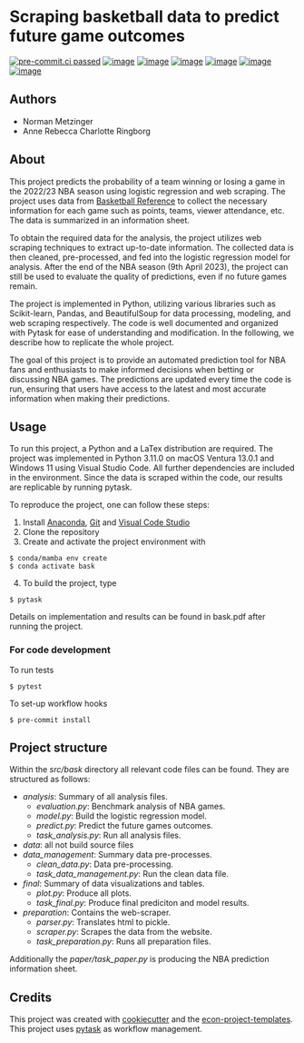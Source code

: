 # Scraping basketball data to predict future game outcomes

[![pre-commit.ci passed](https://img.shields.io/badge/pre--commit.ci-passed-brightgreen)]()
[![image](https://img.shields.io/badge/code%20style-black-000000.svg)](https://github.com/psf/black)
[![image](https://img.shields.io/badge/pytask-workflow-red)]()
[![image](https://img.shields.io/badge/python-3.11.0-blue)]()
[![image](https://img.shields.io/badge/license-MIT-green)]()
[![image](https://img.shields.io/badge/LaTeX-TEX-orange)](https://www.tug.org/texlive/)
[![image](https://img.shields.io/badge/platform-osx--64%20%20%2F%20win--64-lightgrey)]()



## Authors

- Norman Metzinger
- Anne Rebecca Charlotte Ringborg

## About

This project predicts the probability of a team winning or losing a game in the 2022/23
NBA season using logistic regression and web scraping. The project uses data from
[Basketball Reference](https://www.basketball-reference.com/leagues/NBA_2023_games-%7B%7D.html)
to collect the necessary information for each game such as points, teams, viewer
attendance, etc. The data is summarized in an information sheet.

To obtain the required data for the analysis, the project utilizes web scraping
techniques to extract up-to-date information. The collected data is then cleaned,
pre-processed, and fed into the logistic regression model for analysis. After the end of
the NBA season (9th April 2023), the project can still be used to evaluate the quality
of predictions, even if no future games remain.

The project is implemented in Python, utilizing various libraries such as Scikit-learn,
Pandas, and BeautifulSoup for data processing, modeling, and web scraping respectively.
The code is well documented and organized with Pytask for ease of understanding and
modification. In the following, we describe how to replicate the whole project.

The goal of this project is to provide an automated prediction tool for NBA fans and
enthusiasts to make informed decisions when betting or discussing NBA games. The
predictions are updated every time the code is run, ensuring that users have access to
the latest and most accurate information when making their predictions.

## Usage

To run this project, a Python and a LaTex distribution are required. The project was
implemented in Python 3.11.0 on macOS Ventura 13.0.1 and Windows 11 using Visual Studio
Code. All further dependencies are included in the environment. Since the data is
scraped within the code, our results are replicable by running pytask.

To reproduce the project, one can follow these steps:

1. Install [Anaconda](https://docs.anaconda.com/anaconda/install/index.html),
   [Git](https://git-scm.com/) and
   [Visual Code Studio](https://code.visualstudio.com/download)
1. Clone the repository
1. Create and activate the project environment with

```console
$ conda/mamba env create
$ conda activate bask
```

4. To build the project, type

```console
$ pytask
```

Details on implementation and results can be found in bask.pdf after running the
project.

### For code development

To run tests

```console
$ pytest
```

To set-up workflow hooks

```console
$ pre-commit install
```

## Project structure

Within the *src/bask* directory all relevant code files can be found. They are
structured as follows:

- *analysis*: Summary of all analysis files.
  - *evaluation.py*: Benchmark analysis of NBA games.
  - *model.py*: Build the logistic regression model.
  - *predict.py*: Predict the future games outcomes.
  - *task_analysis.py*: Run all analysis files.
- *data*: all not build source files
- *data_management*: Summary data pre-processes.
  - *clean_data.py*: Data pre-processing.
  - *task_data_management.py*: Run the clean data file.
- *final*: Summary of data visualizations and tables.
  - *plot.py*: Produce all plots.
  - *task_final.py*: Produce final prediciton and model results.
- *preparation*: Contains the web-scraper.
  - *parser.py*: Translates html to pickle.
  - *scraper.py*: Scrapes the data from the website.
  - *task_preparation.py*: Runs all preparation files.

Additionally the *paper/task_paper.py* is producing the NBA prediction information
sheet.

## Credits

This project was created with [cookiecutter](https://github.com/audreyr/cookiecutter)
and the
[econ-project-templates](https://github.com/OpenSourceEconomics/econ-project-templates).
This project uses [pytask](https://github.com/pytask-dev/pytask) as workflow management.

